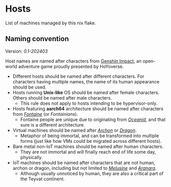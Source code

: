 # Hosts

List of machines managed by this nix flake.

## Naming convention

Version: *0.1-202403*

Host names are named after characters from [Genshin Impact](https://genshin.hoyoverse.com/en/), an open-world adventure game proudly presented by HoYoverse. 

* Different hosts should be named after different characters. For characters having multiple names, the name of its human appearance should be used.
* Hosts running **Unix-like** OS should be named after female characters. Others should be named after male characters. 
    * This rule does not apply to hosts intending to be hypervisor-only.
* Hosts featuring **aarch64** architecture should be named after characters from [*Fontaine*](https://genshin-impact.fandom.com/wiki/Fontaine) (or *Fontainians*). 
    * Fontaine people are unique due to originating from [*Oceanid*](https://genshin-impact.fandom.com/wiki/Oceanid), and that sure is a different architecture.
* Virtual machines should be named after [*Archon*](https://genshin-impact.fandom.com/wiki/The_Seven) or [*Dragon*](https://genshin-impact.fandom.com/wiki/Dragon).
    * Metaphor of being immortal, and can be transformed into multiple forms (just like how VMs could be migrated across different hosts).
* Bare metal non-IoT machines should be named after human characters.
    * They are not immortal and will finally reach end of life some day, physically.
* IoT machines should be named after characters that are not human, archon or dragon, including but not limited to [*Melusine*](https://genshin-impact.fandom.com/wiki/Melusine) and [*Aranara*](https://genshin-impact.fandom.com/wiki/Aranara).
    * Although usually unnoticed by human, they are also a critical part of the Teyvat continent.